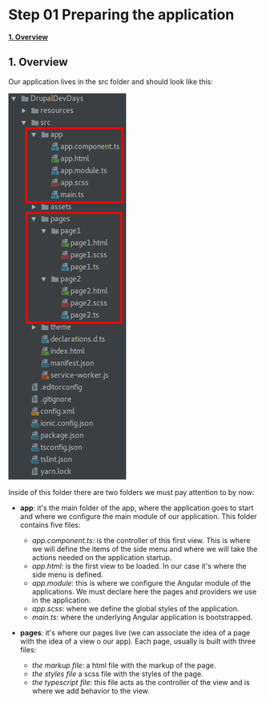 # Step 01 Preparing the application

[**1. Overview**](#1-overview)

## 1. Overview

Our application lives in the src folder and should look like this:

![Folders structure](./images/folders_structure.png)
 
Inside of this folder there are two folders we must pay attention to by now:


* **app**: it's the main folder of the app, where the application goes to start and where we configure the main 
module of our application. This folder contains five files:

  * _app.component.ts_: is the controller of this first view. This is where we will define the items of the side menu
   and where we will take the actions needed on the application startup.
  * _app.html_: is the first view to be loaded. In our case it's where the side menu is defined.
  * _app.module_: this is where we configure the Angular module of the applications. We must declare here the pages 
   and providers we use in the application.
  * _app.scss_: where we define the global styles of the application.
  * _main.ts_: where the underlying Angular application is bootstrapped.

* **pages**: it's where our pages live (we can associate the idea of a page with the idea of a view o our app). Each 
page, usually is built with three files:
  * _the markup file_: a html file with the markup of the page.
  * _the styles file_ a scss file with the styles of the page.
  * _the typescript file_: this file acts as the controller of the view and is where we add behavior to the view.